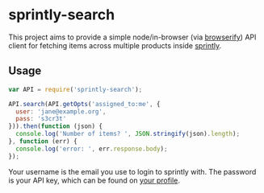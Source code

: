 # sprintly-search

This project aims to provide a simple node/in-browser (via
[browserify](http://browserify.org/)) API client for fetching items
across multiple products inside [sprintly](https://sprint.ly/).

## Usage
```js
var API = require('sprintly-search');

API.search(API.getOpts('assigned_to:me', {
  user: 'jane@example.org',
  pass: 's3cr3t'
})).then(function (json) {
  console.log('Number of items? ', JSON.stringify(json).length);
}, function (err) {
  console.log('error: ', err.response.body);
});

```

Your username is the email you use to login to sprintly with. The
password is your API key, which can be found on [your
profile](https://sprint.ly/account/settings/profile).